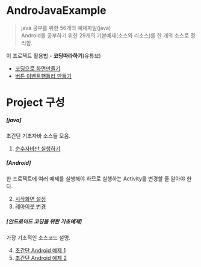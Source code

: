 # AndroJavaExample
>java 공부를 위한 56개의 예제파일(java)  
Android를 공부하기 위한 29개의 기본예제(소스와 리소스)를 한 개의 소스로 정리함. 

이 프로젝트 활용법 - **코딩따라하기**(유튜브)

- [코딩으로 화면만들기](https://www.youtube.com/watch?v=LNQRLtw0s8w&feature=youtu.be)
- [버튼 이벤트핸들러 만들기](https://www.youtube.com/edit?o=U&video_id=R5Sbph9XlgA)


# Project 구성

##### [java]

초간단 기초자바 소스들 모음.

1. [순수자바만 실행하기 ](/app/src/main/assets/3.android_java.md)

##### [Android]

한 프로젝트에 여러 예제를 실행해야 하므로 실행하는 Activity를 변경할 줄 알아야 한다.

2. [시작화면 설정](/app/src/main/assets/0.start_intentfilter.md)
3. [레아이웃 변경](/app/src/main/assets/1.layout_change.md)



##### [안드로이드 코딩을 위한 기초예제]

가장 기초적인 소스코드 설명.


4. [초간단 Android 예제 1](/app/src/main/assets/day3_1_1.md)
5. [초간단 Android 예제 2](/app/src/main/assets/day3_1_2.md)


